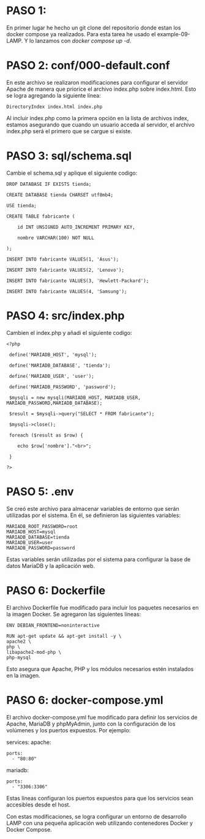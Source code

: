 # PASO 1:

En primer lugar he hecho un git clone del repositorio donde estan los docker compose ya realizados. Para esta tarea he usado el example-09-LAMP. Y lo lanzamos con *_docker compose up -d_*.

# PASO 2: conf/000-default.conf

En este archivo se realizaron modificaciones para configurar el servidor Apache de manera que priorice el archivo index.php sobre index.html. Esto se logra agregando la siguiente línea:

    DirectoryIndex index.html index.php

Al incluir index.php como la primera opción en la lista de archivos index, estamos asegurando que cuando un usuario acceda al servidor, el archivo index.php será el primero que se cargue si existe.

# PASO 3: sql/schema.sql

Cambie el schema.sql y aplique el siguiente codigo:

    DROP DATABASE IF EXISTS tienda;

    CREATE DATABASE tienda CHARSET utf8mb4;

    USE tienda;

    CREATE TABLE fabricante (

        id INT UNSIGNED AUTO_INCREMENT PRIMARY KEY,

        nombre VARCHAR(100) NOT NULL

    );

    INSERT INTO fabricante VALUES(1, 'Asus');

    INSERT INTO fabricante VALUES(2, 'Lenovo');

    INSERT INTO fabricante VALUES(3, 'Hewlett-Packard');

    INSERT INTO fabricante VALUES(4, 'Samsung');

# PASO 4: src/index.php

Cambien el index.php y añadi el siguiente codigo:

    <?php

     define('MARIADB_HOST', 'mysql');

     define('MARIADB_DATABASE', 'tienda');

     define('MARIADB_USER', 'user');

     define('MARIADB_PASSWORD', 'password');

     $mysqli = new mysqli(MARIADB_HOST, MARIADB_USER, MARIADB_PASSWORD,MARIADB_DATABASE);

     $result = $mysqli->query("SELECT * FROM fabricante");

     $mysqli->close();

     foreach ($result as $row) {

        echo $row['nombre']."<br>";

     }

    ?>

# PASO 5: .env

Se creó este archivo para almacenar variables de entorno que serán utilizadas por el sistema. En él, se definieron las siguientes variables:

    MARIADB_ROOT_PASSWORD=root
    MARIADB_HOST=mysql
    MARIADB_DATABASE=tienda
    MARIADB_USER=user
    MARIADB_PASSWORD=password

Estas variables serán utilizadas por el sistema para configurar la base de datos MariaDB y la aplicación web.

# PASO 6: Dockerfile

El archivo Dockerfile fue modificado para incluir los paquetes necesarios en la imagen Docker. Se agregaron las siguientes líneas:

    ENV DEBIAN_FRONTEND=noninteractive

    RUN apt-get update && apt-get install -y \
    apache2 \
    php \
    libapache2-mod-php \
    php-mysql

Esto asegura que Apache, PHP y los módulos necesarios estén instalados en la imagen.

# PASO 6: docker-compose.yml

El archivo docker-compose.yml fue modificado para definir los servicios de Apache, MariaDB y phpMyAdmin, junto con la configuración de los volúmenes y los puertos expuestos. Por ejemplo:

services:
  apache:
   
    ports:
      - "80:80"
    
  mariadb:
   
    ports:
      - "3306:3306"
   

Estas líneas configuran los puertos expuestos para que los servicios sean accesibles desde el host.

Con estas modificaciones, se logra configurar un entorno de desarrollo LAMP con una pequeña aplicación web utilizando contenedores Docker y Docker Compose.
